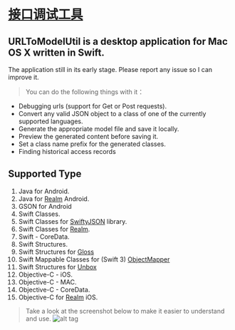 # [接口调试工具](https://itunes.apple.com/cn/app/%E6%8E%A5%E5%8F%A3%E8%B0%83%E8%AF%95%E5%B7%A5%E5%85%B7/id1434363459?mt=12)
## URLToModelUtil is a desktop application for Mac OS X written in Swift. 
The application still in its early stage. Please report any issue so I can improve it.

> You can do the following things with it：
* Debugging urls (support for Get or Post requests).
* Convert any valid JSON object to a class of one of the currently supported languages.
* Generate the appropriate model file and save it locally.
* Preview the generated content before saving it.
* Set a class name prefix for the generated classes.
* Finding historical access records

## Supported Type

1. Java for Android.
2. Java for [Realm](http://realm.io) Android.
3. GSON for Android
4. Swift Classes.
5. Swift Classes for [SwiftyJSON](https://github.com/SwiftyJSON/SwiftyJSON) library.
6. Swift Classes for [Realm](http://realm.io).
7. Swift - CoreData.
8. Swift Structures.
9. Swift Structures for [Gloss](https://github.com/hkellaway/Gloss)
10. Swift Mappable Classes for (Swift 3) [ObjectMapper](https://github.com/Hearst-DD/ObjectMapper)
11. Swift Structures for [Unbox](https://github.com/JohnSundell/Unbox)
12. Objective-C - iOS.
13. Objective-C - MAC.
14. Objective-C - CoreData.
15. Objective-C for [Realm](http://realm.io) iOS.

> Take a look at the screenshot below to make it easier to understand and use.
![alt tag](https://github.com/love-my-life/URLToModelUtil/blob/master/Screenshots%20described.png)

